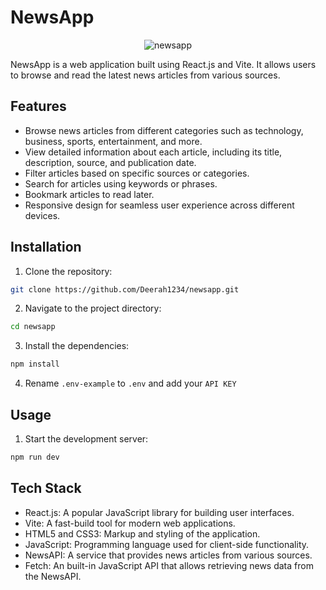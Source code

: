 # NewsApp

<p align="center">
  <img src="https://github.com/Deerah1234/newsapp/assets/93952415/965b425d-e7f0-406c-bd65-1b298109cfda" alt="newsapp">
</p>

NewsApp is a web application built using React.js and Vite. It allows users to browse and read the latest news articles from various sources.

## Features

- Browse news articles from different categories such as technology, business, sports, entertainment, and more.
- View detailed information about each article, including its title, description, source, and publication date.
- Filter articles based on specific sources or categories.
- Search for articles using keywords or phrases.
- Bookmark articles to read later.
- Responsive design for seamless user experience across different devices.

## Installation

1. Clone the repository:

```bash
git clone https://github.com/Deerah1234/newsapp.git
```

2. Navigate to the project directory:

```bash
cd newsapp
```

3. Install the dependencies:

```bash
npm install
```

4. Rename `.env-example` to `.env` and add your `API KEY`

## Usage

1. Start the development server:

```bash
npm run dev
```

## Tech Stack

- React.js: A popular JavaScript library for building user interfaces.
- Vite: A fast-build tool for modern web applications.
- HTML5 and CSS3: Markup and styling of the application.
- JavaScript: Programming language used for client-side functionality.
- NewsAPI: A service that provides news articles from various sources.
- Fetch: An built-in JavaScript API that allows retrieving news data from the NewsAPI.


